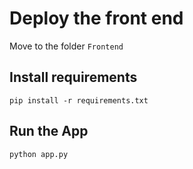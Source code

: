 # Deploy the front end

Move to the folder `Frontend`

## Install requirements


```
pip install -r requirements.txt
```

## Run the App

```
python app.py
```